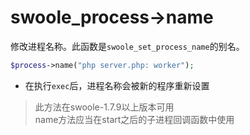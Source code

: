 # swoole_process->name

修改进程名称。此函数是`swoole_set_process_name`的别名。

```php
$process->name("php server.php: worker");
```

* 在执行`exec`后，进程名称会被新的程序重新设置

> 此方法在swoole-1.7.9以上版本可用  
> name方法应当在start之后的子进程回调函数中使用  
